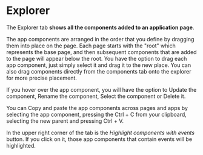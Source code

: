 # Explorer 

The Explorer tab **shows all the components added to an application page**. 

The app components are arranged in the order that you define by dragging them into place on the page. Each page starts with the "root" which represents the base page, and then subsequent components that are added to the page will appear below the root. You have the option to drag each app component, just simply select it and drag it to the new place. You can also drag components directly from the components tab onto the explorer for more precise placement.

If you hover over the app component, you will have the option to Update the component, Rename the component, Select the component or Delete it.

You can Copy and paste the app components across pages and apps by selecting the app component, pressing the Ctrl + C from your clipboard, selecting the new parent and pressing Ctrl + V. 

In the upper right corner of the tab is the *Highlight components with events* button. If you click on it, those app components that contain events will be highlighted.
